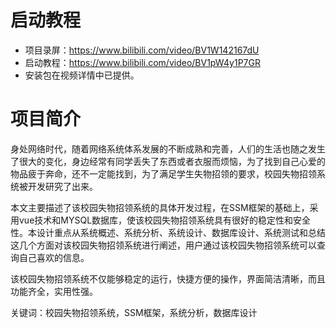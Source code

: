 # 启动教程

- 项目录屏：https://www.bilibili.com/video/BV1W142167dU
- 启动教程：https://www.bilibili.com/video/BV1pW4y1P7GR
- 安装包在视频详情中已提供。

# 项目简介
身处网络时代，随着网络系统体系发展的不断成熟和完善，人们的生活也随之发生了很大的变化，身边经常有同学丢失了东西或者衣服而烦恼，为了找到自己心爱的物品疲于奔命，还不一定能找到，为了满足学生失物招领的要求，校园失物招领系统被开发研究了出来。

本文主要描述了该校园失物招领系统的具体开发过程，在SSM框架的基础上，采用vue技术和MYSQL数据库，使该校园失物招领系统具有很好的稳定性和安全性。本设计重点从系统概述、系统分析、系统设计、数据库设计、系统测试和总结这几个方面对该校园失物招领系统进行阐述，用户通过该校园失物招领系统可以查询自己喜欢的信息。

该校园失物招领系统不仅能够稳定的运行，快捷方便的操作，界面简洁清晰，而且功能齐全，实用性强。

关键词：校园失物招领系统，SSM框架，系统分析，数据库设计
